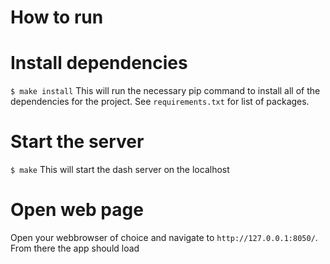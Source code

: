 # How to run

# Install dependencies
`$ make install`
This will run the necessary pip command to install all of the dependencies for the project. See `requirements.txt` for list of packages.

# Start the server
`$ make`
This will start the dash server on the localhost

# Open web page
Open your webbrowser of choice and navigate to `http://127.0.0.1:8050/`. From there the app should load

